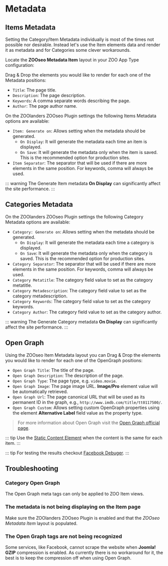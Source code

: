 # Metadata

## Items Metadata

Setting the Category/Item Metadata individually is most of the times not possible nor desirable. Instead let's use the Item elements data and render it as metadata and for Categories some clever workarounds.

Locate the **ZOOseo Metadata Item** layout in your ZOO App Type configuration:

Drag & Drop the elements you would like to render for each one of the Metadata positions:

- `Title`: The page title.
- `Description`: The page description.
- `Keywords`: A comma separate words describing the page.
- `Author`: The page author name.

On the ZOOlanders ZOOseo Plugin settings the following Items Metadata options are available:

- `Item: Generate on`: Allows setting when the metadata should be generated.
  - `On Display`: It will generate the metadata each time an item is displayed.
  - `On Save`: It will generate the metadata only when the item is saved. This is the recommended option for production sites.
- `Item Separator`: The separator that will be used if there are more elements in the same position. For keywords, comma will always be used.

::: warning
The Generate Item metadata **On Display** can significantly affect the site performance.
:::

## Categories Metadata

On the ZOOlanders ZOOseo Plugin settings the following Category Metadata options are available:

- `Category: Generate on`: Allows setting when the metadata should be generated.
  - `On Display`: It will generate the metadata each time a category is displayed.
  - `On Save`: It will generate the metadata only when the category is saved. This is the recommended option for production sites.
- `Category Separator`: The separator that will be used if there are more elements in the same position. For keywords, comma will always be used.
- `Category Metatitle`: The category field value to set as the category metatitle.
- `Category Metadescription`: The category field value to set as the category metadescription.
- `Category Keywords`: The category field value to set as the category keywords.
- `Category Author`: The category field value to set as the category author.

::: warning
The Generate Category metadata **On Display** can significantly affect the site performance.
:::

## Open Graph

Using the ZOOseo Item Metadata layout you can Drag & Drop the elements you would like to render for each one of the OpenGraph positions:

- `Open Graph Title`: The title of the page.
- `Open Graph Description`: The description of the page.
- `Open Graph Type`: The page type, e.g. `video.movie`.
- `Open Graph Image`: The page image URL. **Image/Pro** element value will be automatically retrieved.
- `Open Graph Url`: The page canonical URL that will be used as its permanent ID in the graph, e.g., `http://www.imdb.com/title/tt0117500/`.
- `Open Graph Custom`: Allows setting custom OpenGraph properties using the element **Alternative Label** field value as the property type.

> For more information about Open Graph visit the [Open Graph official page](http://ogp.me/).

::: tip
Use the [Static Content Element](../elements/el-static-content.html) when the content is the same for each item.
:::

::: tip
For testing the results checkout [Facebook Debuger](https://www.facebook.com/login.php?next=https%3A%2F%2Fdevelopers.facebook.com%2Ftools%2Fdebug%2F).
:::

## Troubleshooting

### Category Open Graph

The Open Graph meta tags can only be applied to ZOO Item views.

### The metadata is not being displaying on the Item page

Make sure the ZOOlanders ZOOseo Plugin is enabled and that the *ZOOseo Metadata Item* layout is populated.

### The Open Graph tags are not being recognized

Some services, like Facebook, cannot scrape the website when **Joomla! GZIP** compression is enabled. As currently there is no workaround for it, the best is to keep the compression off when using Open Graph.
